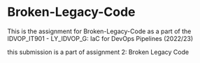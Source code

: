 # Broken-Legacy-Code

This is the assignment for Broken-Legacy-Code  as a part of the IDVOP_IT901 - LY_IDVOP_G: IaC for DevOps Pipelines (2022/23)

this submission is a part of assignment 2: Broken Legacy Code

